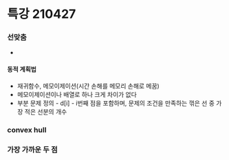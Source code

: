 # 특강 210427



### 선맞춤

- 



#### 동적 계획법

- 재귀함수, 메모이제이션(시간 손해를 메모리 손해로 메꿈)
- 메모이제이션이나 배열로 하나 크게 차이가 없다
- 부분 문제 정의 - d[i] - i번째 점을  포함하며, 문제의 조건을 만족하는 꺾은 선 중 가장 적은 선분의 개수







### convex hull





### 가장 가까운 두 점

